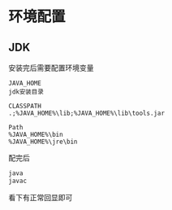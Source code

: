 # 环境配置

## JDK

安装完后需要配置环境变量

```
JAVA_HOME
jdk安装目录
```

```
CLASSPATH
.;%JAVA_HOME%\lib;%JAVA_HOME%\lib\tools.jar
```

```
Path
%JAVA_HOME%\bin
%JAVA_HOME%\jre\bin
```

配完后

```bash
java
javac
```

看下有正常回显即可